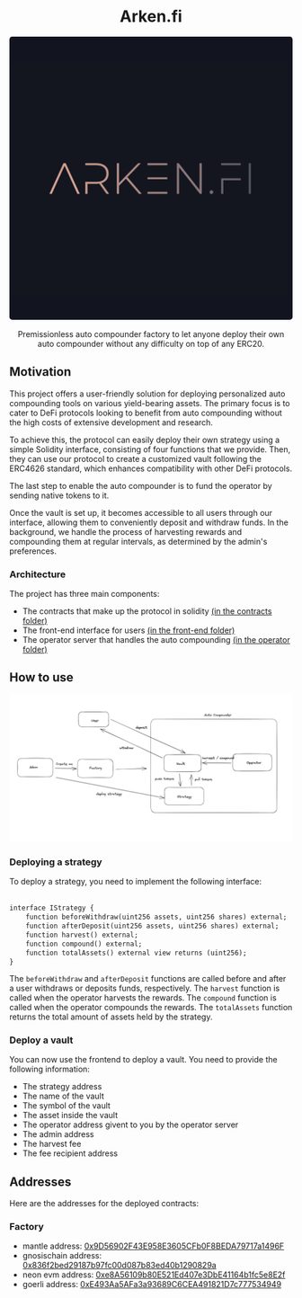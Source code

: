 # <h1 align="center"> Arken.fi </h1>

<p align="center">
    <img src="./.github/assets/logo.png" style="border-radius:1%" alt="">
</p>

<p align="center">
    Premissionless auto compounder factory to let anyone deploy their own auto compounder without any difficulty on top of any ERC20.
</p>

## Motivation

This project offers a user-friendly solution for deploying personalized auto compounding tools on various yield-bearing assets. The primary focus is to cater to DeFi protocols looking to benefit from auto compounding without the high costs of extensive development and research.

To achieve this, the protocol can easily deploy their own strategy using a simple Solidity interface, consisting of four functions that we provide. Then, they can use our protocol to create a customized vault following the ERC4626 standard, which enhances compatibility with other DeFi protocols.

The last step to enable the auto compounder is to fund the operator by sending native tokens to it.

Once the vault is set up, it becomes accessible to all users through our interface, allowing them to conveniently deposit and withdraw funds. In the background, we handle the process of harvesting rewards and compounding them at regular intervals, as determined by the admin's preferences.

### Architecture

The project has three main components:
- The contracts that make up the protocol in solidity [(in the contracts folder)](contracts/README.md)
- The front-end interface for users [(in the front-end folder)](front-end/README.md)
- The operator server that handles the auto compounding [(in the operator folder)](operator/README.md)

## How to use

![image](./.github/assets/architecture.png)

### Deploying a strategy

To deploy a strategy, you need to implement the following interface:

```solidity

interface IStrategy {
    function beforeWithdraw(uint256 assets, uint256 shares) external;
    function afterDeposit(uint256 assets, uint256 shares) external;
    function harvest() external;
    function compound() external;
    function totalAssets() external view returns (uint256);
}

```

The `beforeWithdraw` and `afterDeposit` functions are called before and after a user withdraws or deposits funds, respectively. The `harvest` function is called when the operator harvests the rewards. The `compound` function is called when the operator compounds the rewards. The `totalAssets` function returns the total amount of assets held by the strategy.

### Deploy a vault

You can now use the frontend to deploy a vault. You need to provide the following information:
- The strategy address
- The name of the vault
- The symbol of the vault
- The asset inside the vault
- The operator address givent to you by the operator server
- The admin address
- The harvest fee
- The fee recipient address

## Addresses

Here are the addresses for the deployed contracts:

### Factory

- mantle address: [0x9D56902F43E958E3605CFb0F8BEDA79717a1496F](https://explorer.testnet.mantle.xyz/address/0x9D56902F43E958E3605CFb0F8BEDA79717a1496F/contracts#address-tabs)
- gnosischain address: [0x836f2bed29187b97fc00d087b83ed40b1290829a](https://gnosis-chiado.blockscout.com/address/0x836F2bed29187B97FC00D087b83Ed40B1290829a)
- neon evm address: [0xe8A56109b80E521Ed407e3DbE41164b1fc5e8E2f](https://neonscan.org/address/0xe8A56109b80E521Ed407e3DbE41164b1fc5e8E2f)
- goerli address: [0xE493Aa5AFa3a93689C6CEA491821D7c777534949](https://goerli.etherscan.io/address/0xE493Aa5AFa3a93689C6CEA491821D7c777534949)
